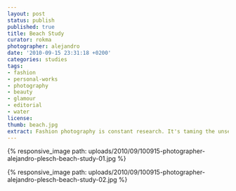 ```yaml
---
layout: post
status: publish
published: true
title: Beach Study
curator: rokma
photographer: alejandro
date: '2010-09-15 23:31:18 +0200'
categories: studies
tags:
- fashion
- personal-works
- photography
- beauty
- glamour
- editorial
- water
license:
thumb: beach.jpg
extract: Fashion photography is constant research. It's taming the unseen. Provoke emotions. Here is a study with model Widika Sidmore.
---
```


{% responsive_image path: uploads/2010/09/100915-photographer-alejandro-plesch-beach-study-01.jpg %}

{% responsive_image path: uploads/2010/09/100915-photographer-alejandro-plesch-beach-study-02.jpg %}
